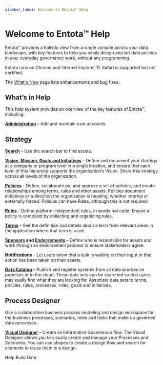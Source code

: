 ```yaml
---
sidebar_label: Welcome to Entota™ Help
---
```

# Welcome to Entota™ Help

Entota™ provides a holistic view from a single console across your data
landscape, with key features to help you easily design and set data
policies in your everyday governance work, without any programming.

Entota runs on Chrome and Internet Explorer 11. Safari is supported but
not certified.

The [What's New](https://whatsnew.igchelp.com/) page lists enhancements
and bug fixes.

## What’s in Help

This help system provides an overview of the key features of Entota™,
including:

**[Administration](Administration.md)** – Add and maintain user
accounts.

## Strategy

**[Search](Enhanced_Search.md)** – Use the search bar to find assets.

**[Vision, Mission, Goals and
Initiatives](Vision_Mission_Goals_and_Initiatives.md)** –
Define and document your strategy at a company or program level in a
single location, and ensure that each level of this hierarchy supports
the organization’s Vision. Share this strategy across all levels of the
organization.

**[Policies](Set_Up_Policies.md)** – Define, collaborate on, and
approve a set of policies, and create relationships among terms, rules
and other assets. Policies document initiatives or a direction the
organization is heading, whether internal or externally forced. Policies
can have Rules, although this is not required.

**[Rules](Set_Up_Rules.md)** – Define platform-independent rules,
in words not code. Ensure a policy is compliant by collecting and
organizing rules.

**[Terms](Set_Up_Terms.md)** – See the definition and details about
a term from relevant areas in the application where that term is used.

**[Sponsors](Sponsors.md) and
[Endorsements](Sponsor_an_Asset.md)** – Define who is responsible
for assets and work through an endorsement process to ensure
stakeholders agree.

**[Notifications](Notifications.md)** – Let users know that a task is
waiting on their input or that action has been taken on their assets.

**[**Data Catalog**](Data_Catalog.md)** – Publish and register
systems from all data sources on premises or in the cloud. These data
sets can be searched so that users may easily find what they are looking
for. Associate data sets to terms, policies, rules, processes, roles,
goals and initiatives.

## Process Designer

Use a collaborative business process modeling and design workspace for
the business processes, scenarios, roles and tasks that make up governed
data processes.

**[Visual Designer](Visual_Designer.md)** – Create an Information
Governance flow. The Visual Designer allows you to visually create and
manage your Processes and Scenarios. You can use shapes to create a
design flow and search for elements to reuse them in a design.

Help Build Date:

